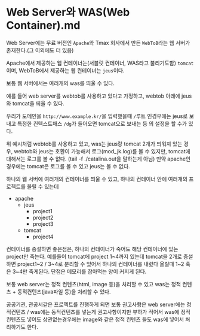 # Web Server와 WAS(Web Container).md

Web Server에는 무료 버전인 `Apache`와 Tmax 회사에서 만든 `WebToB`라는 웹 서버가 존재한다.(그 이외에도 더 있음)

Apache에서 제공하는 웹 컨테이너는(서블릿 컨테이너, WAS라고 불리기도함) `tomcat`이며, WebToB에서 제공하는 웹 컨테이너는 `jeus`이다.

보통 웹 서버에서는 여러개의 was를 띄울 수 있다. 

예를 들어 web server를 webtob를 사용하고 있다고 가정하고, webtob 아래에 jeus와 tomcat을 띄울 수 있다. 

우리가 도메인을 `http://www.example.kr/`을 입력했을때 `/`루트 인경우에는 jeus로 보내고 특정한 컨텍스트패스 `/dg`가 들어오면 tomcat으로 보내는 등
의 설정을 할 수가 있다.

위 예시처럼 webtob를 사용하고 있고, was는 jeus랑 tomcat 2개가 띄워져 있는 경우, webtob와 jeus는 호환이 가능해서 로그(mod_jk.log)를 볼 수 있지만,
tomcat에 대해서는 로그를 볼 수 없다. (tail -f ./catalina.out을 말하는게 아님) 만약 apache인경우에는 tomcat은 로그를 볼 수 있고 jeus는 볼 수 없다.

하나의 웹 서버에 여러개의 컨테이너를 띄울 수 있고, 하나의 컨테이너 안에 여러개의 프로젝트를 올릴 수 있는데 

- apache
  - jeus
    - project1
    - project2
    - project3
  - tomcat
    - project4
    
컨테이너를 증설하면 좋은점은, 하나의 컨테이너가 죽어도 해당 컨테이너에 있는 project만 죽는다. 예를들어 tomcat에 project 1~4까지 있는데
tomcat을 2개로 증설하면 project1~2 / 3~4로 분리할 수 있어서 하나의 컨테이너를 내렸다 올릴때 1~2 혹은 3~4만 죽게된다. 단점은 메모리를 잡아먹는 양이
커지게 된다.

보통 web server는 정적 컨텐츠(html, image 등)을 처리할 수 있고 was는 정적 컨텐츠 + 동적컨텐츠(java파일 등)을 처리할 수 있다.

공공기관, 관공서같은 프로젝트를 진행하게 되면 보통 권고사항은 web server에는 정적컨텐츠 / was에는 동적컨텐츠를 넣는게 권고사항이지만 
부하가 적어서 was에 정적컨텐츠도 넣어도 상관없는경우에는 image와 같은 정적 컨텐츠 들도 was에 넣어서 처리하기도 한다.


